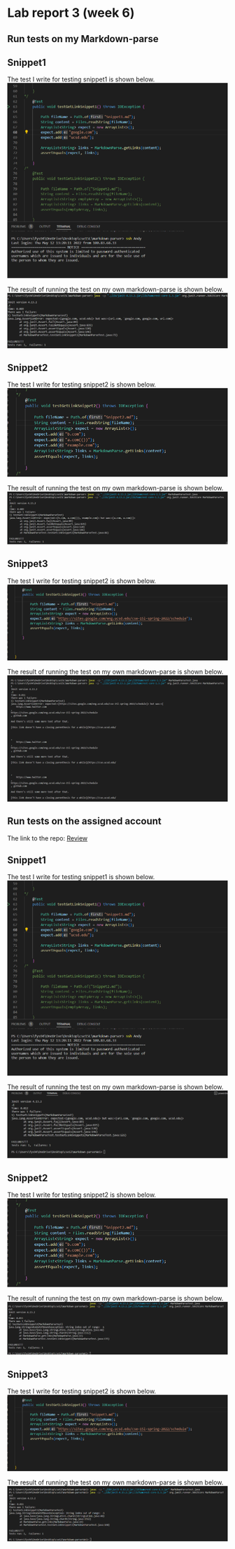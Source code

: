 # Lab report 3 (week 6)

## Run tests on my Markdown-parse

## Snippet1
The test I write for testing snippet1 is shown below. 
![image](snippet1.png)

The result of running the test on my own markdown-parse is shown below. 
![imamge](snippet1result.png)

## Snippet2
The test I write for testing snippet2 is shown below. 
![image](snippet2.png)

The result of running the test on my own markdown-parse is shown below. 
![imamge](snippet2result.png)

## Snippet3
The test I write for testing snippet2 is shown below. 
![image](snippet3re.png)

The result of running the test on my own markdown-parse is shown below. 
![imamge](snippet3result.png)


## Run tests on the assigned account

The link to the repo: [Review](https://github.com/Wei-Ji-Chen/markdown-parser)

## Snippet1
The test I write for testing snippet1 is shown below. 
![image](snippet1.png)

The result of running the test on my own markdown-parse is shown below.
![image](AccountRe1.png)


## Snippet2
The test I write for testing snippet2 is shown below. 
![image](snippet2.png)

The result of running the test on my own markdown-parse is shown below. 
![image](AccountRe2.png)

## Snippet3
The test I write for testing snippet2 is shown below. 
![image](snippet3re.png)

The result of running the test on my own markdown-parse is shown below. 
![image](Account3.png)


